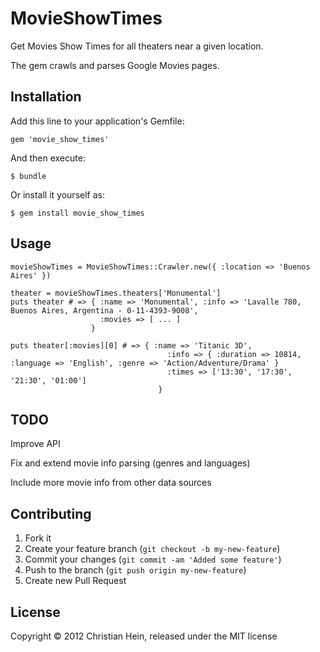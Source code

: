 # MovieShowTimes

Get Movies Show Times for all theaters near a given location.

The gem crawls and parses Google Movies pages.

## Installation

Add this line to your application's Gemfile:

    gem 'movie_show_times'

And then execute:

    $ bundle

Or install it yourself as:

    $ gem install movie_show_times

## Usage

    movieShowTimes = MovieShowTimes::Crawler.new({ :location => 'Buenos Aires' })

    theater = movieShowTimes.theaters['Monumental']
    puts theater # => { :name => 'Monumental', :info => 'Lavalle 780, Buenos Aires, Argentina - 0-11-4393-9008',
                        :movies => [ ... ]
                      }

    puts theater[:movies][0] # => { :name => 'Titanic 3D', 
                                       :info => { :duration => 10814, :language => 'English', :genre => 'Action/Adventure/Drama' }
                                       :times => ['13:30', '17:30', '21:30', '01:00']
                                     }

## TODO

Improve API

Fix and extend movie info parsing (genres and languages)

Include more movie info from other data sources

## Contributing

1. Fork it
2. Create your feature branch (`git checkout -b my-new-feature`)
3. Commit your changes (`git commit -am 'Added some feature'`)
4. Push to the branch (`git push origin my-new-feature`)
5. Create new Pull Request

## License

Copyright © 2012 Christian Hein, released under the MIT license
